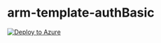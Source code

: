# arm-template-authBasic

[![Deploy to Azure](https://aka.ms/deploytoazurebutton)](https://portal.azure.com/#create/Microsoft.Template/uri/https%3a%2f%2fgithub.com%2fryuya-M%2farm-template-authBasic%2fblob%2fmaster%2fvm-myenv-template-ver3.json)

